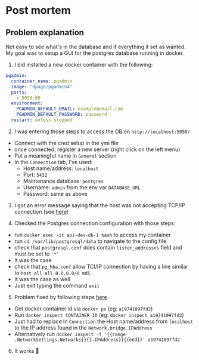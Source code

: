 # Post mortem

## Problem explanation

Not easy to see what's in the database and if everything it set as wanted.
My goal was to setup a GUI for the postgres database running in docker.

1. I did installed a new docker container with the following:

```yml
pgadmin:
  container_name: pgadmin
  image: "dpage/pgadmin4"
  ports:
    - 5050:80
  environment:
    PGADMIN_DEFAULT_EMAIL: example@email.com
    PGADMIN_DEFAULT_PASSWORD: password
  restart: unless-stopped
```

2. I was entering those steps to access the DB on `http://localhost:5050/`
  - Connect with the cred setup in the yml file
  - once connected, register a new server (right click on the left menu)
  - Put a meaningful name in `General` section
  - In the `Connection` tab, I've used:
    - Host name/address: `localhost`
    - Port: `5432`
    - Maintenance database: `postgres`
    - Username: `admin` from the env var `DATABASE_URL`
    - Password: same as above

3. I got an error message saying that the host was not accepting TCP/IP connection (see [here](https://www.pgadmin.org/docs/pgadmin4/development/connect_error.html))

4. Checked the Postgres connection configuration with those steps:
  - run `docker exec -it api-dev-db-1 bash` to access my container
  - run `cd /var/lib/postgresql/data` to navigate to the config file
  - check that `postgresql.conf` does contain `listen_addresses` field and must be set to `'*'`
  - It was the case
  - check that `pg_hba.conf` allow TCI/IP connection by having a line similar to `host all all 0.0.0.0/0 md5`
  - It was the case as well
  - Just exit typing the command `exit`

5. Problem fixed by following steps [here](https://stackoverflow.com/a/72595405/9018593).
  - Get docker container id via `docker ps` (eg: `a19741097fd2`)
  - Run `docker inspect CONTAINER_ID` (eg: `docker inspect a19741097fd2`)
  - Just had to replace in `Connection` the Host name/address from `localhost` to the IP address found in the `Network.bridge.IPAddress`
  - Alternatively run `docker inspect -f '{{range .NetworkSettings.Networks}}{{.IPAddress}}{{end}}' a19741097fd2`

6. It works 🥳
